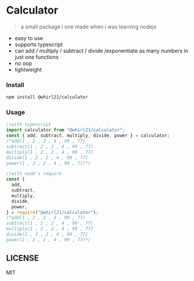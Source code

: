 # Calculator

> a small package i one made when i was learning nodejs

- easy to use
- supports typescript
- can add / multiply / subtract / divide /exponentiate as many numbers in just one functions
- no oop
- lightweight

### Install

```bash
npm install @whirl21/calculator
```

### Usage

```js
//with typescript
import calculator from "@whirl21/calculator";
const { add, subtract, multiply, divide, power } = calculator;
/*add(1 , 2 , 2 , 4 , 99 , 77)
subtract(1 , 2 , 2 , 4 , 99 , 77)
multiply(1 , 2 , 2 , 4 , 99 , 77)
divide(1 , 2 , 2 , 4 , 99 , 77)
power(1 , 2 , 2 , 4 , 99 , 77)*/
```

```js
//with node's require
const {
  add,
  subtract,
  multiply,
  divide,
  power,
} = require("@whirl21/calculator");
/*add(1 , 2 , 2 , 4 , 99 , 77)
subtract(1 , 2 , 2 , 4 , 99 , 77)
multiply(1 , 2 , 2 , 4 , 99 , 77)
divide(1 , 2 , 2 , 4 , 99 , 77)
power(1 , 2 , 2 , 4 , 99 , 77)*/
```

## LICENSE

MIT
